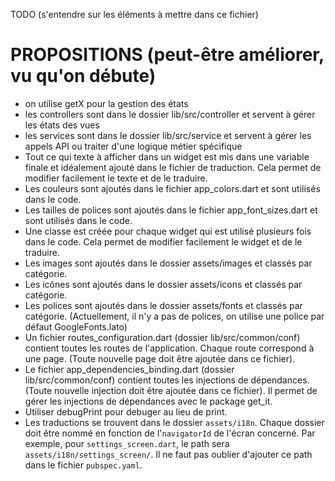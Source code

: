 TODO (s'entendre sur les éléments à mettre dans ce fichier)

# PROPOSITIONS (peut-être améliorer, vu qu'on débute)
* on utilise getX pour la gestion des états
* les controllers sont dans le dossier lib/src/controller et servent à gérer les états des vues
* les services sont dans le dossier lib/src/service et servent à gérer les appels API ou traiter d'une logique métier spécifique
* Tout ce qui texte à afficher dans un widget est mis dans une variable finale et idéalement ajouté dans le fichier de traduction. Cela permet de modifier facilement le texte et de le traduire.
* Les couleurs sont ajoutés dans le fichier app_colors.dart et sont utilisés dans le code.
* Les tailles de polices sont ajoutés dans le fichier app_font_sizes.dart et sont utilisés dans le code.
* Une classe est créée pour chaque widget qui est utilisé plusieurs fois dans le code. Cela permet de modifier facilement le widget et de le traduire.
* Les images sont ajoutés dans le dossier assets/images et classés par catégorie.
* Les icônes sont ajoutés dans le dossier assets/icons et classés par catégorie.
* Les polices sont ajoutés dans le dossier assets/fonts et classés par catégorie. (Actuellement, il n'y a pas de polices, on utilise une police par défaut GoogleFonts.lato)
* Un fichier routes_configuration.dart (dossier lib/src/common/conf) contient toutes les routes de l'application. Chaque route correspond à une page. (Toute nouvelle page doit être ajoutée dans ce fichier).
* Le fichier app_dependencies_binding.dart (dossier lib/src/common/conf) contient toutes les injections de dépendances. (Toute nouvelle injection doit être ajoutée dans ce fichier). Il permet de gérer les injections de dépendances avec le package get_it.
* Utiliser debugPrint pour debuger au lieu de print.
* Les traductions se trouvent dans le dossier `assets/i18n`. Chaque dossier doit être nommé en fonction de l'`navigatorId` de l'écran concerné. Par exemple, pour `settings_screen.dart`, le path sera `assets/i18n/settings_screen/`. Il ne faut pas oublier d'ajouter ce path dans le fichier `pubspec.yaml`.
